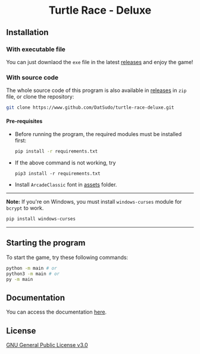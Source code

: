 <div align=center>
    <h1>Turtle Race - Deluxe</h1>
</div>

## Installation

### With executable file

You can just downlaod the `exe` file in the latest [releases](https://github.com/DatSudo/turtle-race-deluxe/releases) and enjoy the game!

### With source code

The whole source code of this program is also available in [releases](https://github.com/DatSudo/turtle-race-deluxe/releases) in `zip` file, or  clone the repository:

```bash
git clone https://www.github.com/DatSudo/turtle-race-deluxe.git
```
#### Pre-requisites

- Before running the program, the required modules must be installed first:

    ```bash
    pip install -r requirements.txt
    ```

- If the above command is not working, try

    ```
    pip3 install -r requirements.txt
    ```
- Install `ArcadeClassic` font in [assets](https://github.com/DatSudo/turtle-race-deluxe/tree/main/assets/arcadeclassic) folder.
___
**Note:**
If you're on Windows, you must install `windows-curses` module for `bcrypt` to work.

```bash
pip install windows-curses
```
___

## Starting the program

To start the game, try these following commands:

```bash
python -m main # or
python3 -m main # or
py -m main
```

## Documentation

You can access the documentation [here](https://datsudo.github.io/turtle-race-deluxe/).

## License

[GNU General Public License v3.0](https://github.com/DatSudo/turtle-race-deluxe/blob/main/LICENSE)